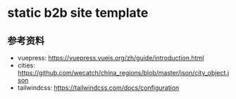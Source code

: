 # static b2b site template

## 参考资料

- vuepress: https://vuepress.vuejs.org/zh/guide/introduction.html
- cities: https://github.com/wecatch/china_regions/blob/master/json/city_object.json
- tailwindcss: https://tailwindcss.com/docs/configuration